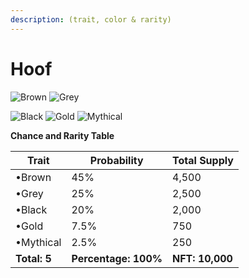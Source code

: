 ```yaml
---
description: (trait, color & rarity)
---
```


# Hoof

![Brown](https://storage.googleapis.com/poninis/Traits/4-hoof/HoofBrown.png) ![Grey](https://storage.googleapis.com/poninis/Traits/4-hoof/HoofGrey.png)

![Black](https://storage.googleapis.com/poninis/Traits/4-hoof/HoofBlack.png) ![Gold](https://storage.googleapis.com/poninis/Traits/4-hoof/HoofGold.png) ![Mythical](https://storage.googleapis.com/poninis/Traits/4-hoof/HoofBlue.png)

**Chance and Rarity Table**

| Trait        | Probability              | Total Supply    |
| ------------ | ------------------------ | --------------- |
| •Brown       | 45%                      | 4,500           |
| •Grey        | 25%                      | 2,500           |
| •Black       | 20%                      | 2,000           |
| •Gold        | 7.5%                     | 750             |
| •Mythical    | 2.5%                     | 250             |
| **Total: 5** | **Percentage:** **100%** | **NFT: 10,000** |
